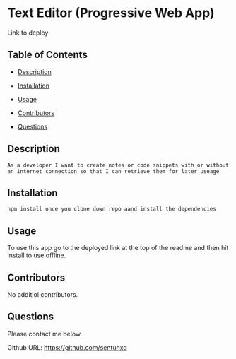  # Text Editor (Progressive Web App)
  
  Link to deploy 
  ## Table of Contents
- [Description](#description)

- [Installation](#installation)

- [Usage](#usage)

- [Contributors](#contributors)

- [Questions](#questions)

## Description
    As a developer I want to create notes or code snippets with or without an internet connection so that I can retrieve them for later useage
  
## Installation
    npm install once you clone down repo aand install the dependencies
## Usage
   To use this app go to the deployed link at the top of the readme and then hit install to use offline.
## Contributors
  No additiol contributors.
 


  ## Questions

  Please contact me below. 

  Github URL: https://github.com/sentuhxd
